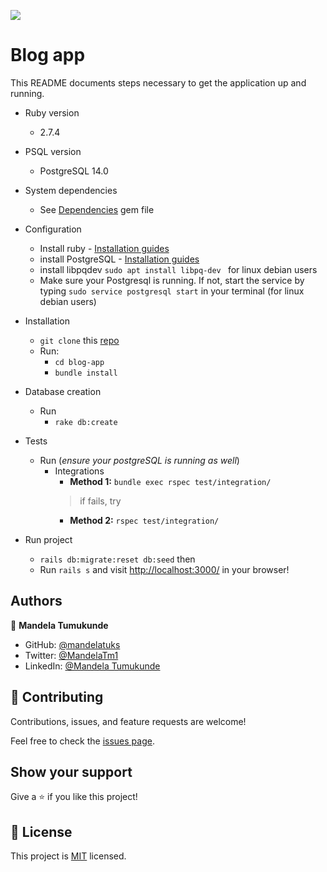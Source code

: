 ![](https://img.shields.io/badge/Microverse-blueviolet)

#  Blog app

This README documents steps necessary to get the application up and running.


* Ruby version
  - 2.7.4
* PSQL version
  - PostgreSQL 14.0

* System dependencies
  - See [Dependencies](./Gemfile) gem file

* Configuration
  - Install ruby  - [Installation guides](https://www.ruby-lang.org/en/documentation/installation/)
  - install PostgreSQL - [Installation guides](https://www.postgresql.org/download/linux/)
  - install libpqdev ``` sudo apt install libpq-dev  ``` for linux debian users
  - Make sure your Postgresql is running. If not, start the service by typing ```sudo service postgresql start``` in your terminal (for linux debian users)

* Installation 
  - ```git clone``` this [repo](https://github.com/mandelatuks/blog-app)
  - Run:
    - ```cd blog-app```
    - ```bundle install```
  
* Database creation
  - Run
       - ```rake db:create```

* Tests
  - Run (*ensure your postgreSQL is running as well*)
      - Integrations
        - **Method 1:** ```bundle exec rspec test/integration/ ```
        > if fails, try
        - **Method 2:**  ```rspec test/integration/```

* Run project
  - ```rails db:migrate:reset db:seed``` then
  - Run ```rails s``` and visit [http://localhost:3000/](http://localhost:3000/) in your browser!

<!-- * Database initialization -->

<!-- * How to run the test suite -->

<!-- * Services (job queues, cache servers, search engines, etc.) -->

<!-- * Deployment instructions -->
## Authors

👤 **Mandela Tumukunde**

- GitHub: [@mandelatuks](https://github.com/mandelatuks)
- Twitter: [@MandelaTm1](https://twitter.com/MandelaTm1)
- LinkedIn: [@Mandela Tumukunde](https://www.linkedin.com/in/mandela-tumukunde-794755194/)

## 🤝 Contributing

Contributions, issues, and feature requests are welcome!

Feel free to check the [issues page](https://github.com/blessedjasonmwanza/rails-blog-app/issues).

## Show your support

Give a ⭐️ if you like this project!

## 📝 License

This project is [MIT](./MIT.md) licensed.
